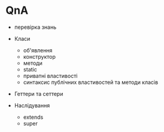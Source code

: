 # QnA

- перевірка знань

- Класи
  - об'явлення
  - конструктор
  - методи
  - static
  - приватні властивості
  - синтаксис публічних властивостей та методи класів
- Геттери та сеттери
- Наслідування
  - extends
  - super
